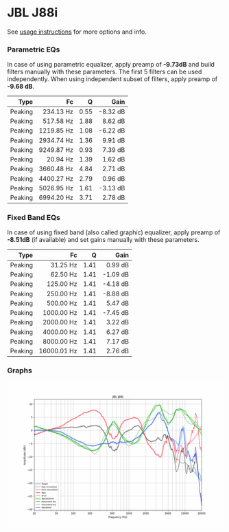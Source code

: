 # JBL J88i
See [usage instructions](https://github.com/jaakkopasanen/AutoEq#usage) for more options and info.

### Parametric EQs
In case of using parametric equalizer, apply preamp of **-9.73dB** and build filters manually
with these parameters. The first 5 filters can be used independently.
When using independent subset of filters, apply preamp of **-9.68 dB**.

| Type    | Fc         |    Q | Gain     |
|--------:|-----------:|-----:|---------:|
| Peaking | 234.13 Hz  | 0.55 | -8.32 dB |
| Peaking | 517.58 Hz  | 1.88 | 8.62 dB  |
| Peaking | 1219.85 Hz | 1.08 | -6.22 dB |
| Peaking | 2934.74 Hz | 1.36 | 9.91 dB  |
| Peaking | 9249.87 Hz | 0.93 | 7.39 dB  |
| Peaking | 20.94 Hz   | 1.39 | 1.62 dB  |
| Peaking | 3660.48 Hz | 4.84 | 2.71 dB  |
| Peaking | 4400.27 Hz | 2.79 | 0.96 dB  |
| Peaking | 5026.95 Hz | 1.61 | -3.13 dB |
| Peaking | 6994.20 Hz | 3.71 | 2.78 dB  |

### Fixed Band EQs
In case of using fixed band (also called graphic) equalizer, apply preamp of **-8.51dB**
(if available) and set gains manually with these parameters.

| Type    | Fc          |    Q | Gain     |
|--------:|------------:|-----:|---------:|
| Peaking | 31.25 Hz    | 1.41 | 0.99 dB  |
| Peaking | 62.50 Hz    | 1.41 | -1.09 dB |
| Peaking | 125.00 Hz   | 1.41 | -4.18 dB |
| Peaking | 250.00 Hz   | 1.41 | -8.88 dB |
| Peaking | 500.00 Hz   | 1.41 | 5.47 dB  |
| Peaking | 1000.00 Hz  | 1.41 | -7.45 dB |
| Peaking | 2000.00 Hz  | 1.41 | 3.22 dB  |
| Peaking | 4000.00 Hz  | 1.41 | 6.27 dB  |
| Peaking | 8000.00 Hz  | 1.41 | 7.17 dB  |
| Peaking | 16000.01 Hz | 1.41 | 2.76 dB  |

### Graphs
![](./JBL%20J88i.png)